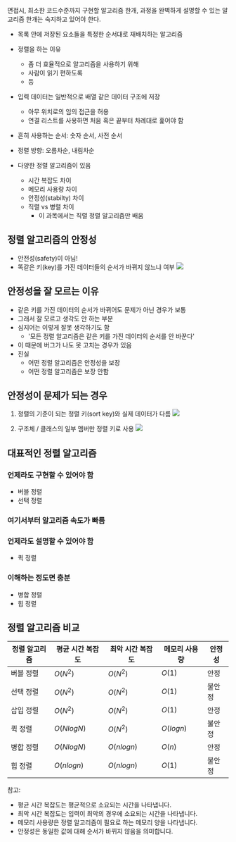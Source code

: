 면접시, 최소한 코드수준까지 구현할 알고리즘 한개, 과정을 완벽하게 설명할 수 있는 알고리즘 한개는 숙지하고 있어야 한다.

- 목록 안에 저장된 요소들을 특정한 순서대로 재배치하는 알고리즘
- 정렬을 하는 이유
	- 좀 더 효율적으로 알고리즘을 사용하기 위해
	- 사람이 읽기 편하도록
	- 등
- 입력 데이터는 일반적으로 배열 같은 데이터 구조에 저장
	- 아무 위치로의 임의 접근을 허용
	- 연결 리스트를 사용하면 처음 혹은 끝부터 차례대로 훑어야 함

- 흔히 사용하는 순서: 숫자 순서, 사전 순서
- 정렬 방향: 오름차순, 내림차순
- 다양한 정렬 알고리즘이 있음
	- 시간 복잡도 차이
	- 메모리 사용량 차이
	- 안정성(stabilty) 차이
	- 직렬 vs 병렬 차이
		- 이 과목에서는 직렬 정렬 알고리즘만 배움


## 정렬 알고리즘의 안정성
- 안전성(safety)이 아님!
- 똑같은 키(key)를 가진 데이터들의 순서가 바뀌지 않느냐 여부
![](sort_stability_1.png)

## 안정성을 잘 모르는 이유
- 같은 키를 가진 데이터의 순서가 바뀌어도 문제가 아닌 경우가 보통
- 그래서 잘 모르고 생각도 안 하는 부분
- 심지어는 이렇게 잘못 생각하기도 함
	- '모든 정렬 알고리즘은 같은 키를 가진 데이터의 순서를 안 바꾼다'
- 이 때문에 버그가 나도 못 고치는 경우가 있음
- 진실
	- 어떤 정렬 알고리즘은 안정성을 보장
	- 어떤 정렬 알고리즘은 보장 안함

## 안정성이 문제가 되는 경우
1. 정렬의 기준이 되는 정렬 키(sort key)와 실제 데이터가 다름
![](non_stable_sort_problem_1.png)

2. 구조체 / 클래스의 일부 멤버만 정렬 키로 사용
![](non_stable_sort_problem_2.png)

## 대표적인 정렬 알고리즘

### 언제라도 구현할 수 있어야 함
- 버블 정렬
- 선택 정렬



### 여기서부터 알고리즘 속도가 빠름
### 언제라도 설명할 수 있어야 함
- 퀵 정렬


### 이해하는 정도면 충분
- 병합 정렬
- 힙 정렬



## 정렬 알고리즘 비교

| 정렬 알고리즘 | 평균 시간 복잡도    | 최악 시간 복잡도    | 메모리 사용량    | 안정성 |
| ------- | ------------ | ------------ | ---------- | --- |
| 버블 정렬   | $O(N^2)$     | $O(N^2)$     | $O(1)$     | 안정  |
| 선택 정렬   | $O(N^2)$     | $O(N^2)$     | $O(1)$     | 불안정 |
| 삽입 정렬   | $O(N^2)$     | $O(N^2)$     | $O(1)$     | 안정  |
| 퀵 정렬    | $O(N log N)$ | $O(N^2)$     | $O(log n)$ | 불안정 |
| 병합 정렬   | $O(N log N)$ | $O(n log n)$ | $O(n)$     | 안정  |
| 힙 정렬    | $O(n log n)$ | $O(n log n)$ | $O(1)$     | 불안정 |

참고: 
- 평균 시간 복잡도는 평균적으로 소요되는 시간을 나타냅니다.
- 최악 시간 복잡도는 입력이 최악의 경우에 소요되는 시간을 나타냅니다.
- 메모리 사용량은 정렬 알고리즘이 필요로 하는 메모리 양을 나타냅니다.
- 안정성은 동일한 값에 대해 순서가 바뀌지 않음을 의미합니다.